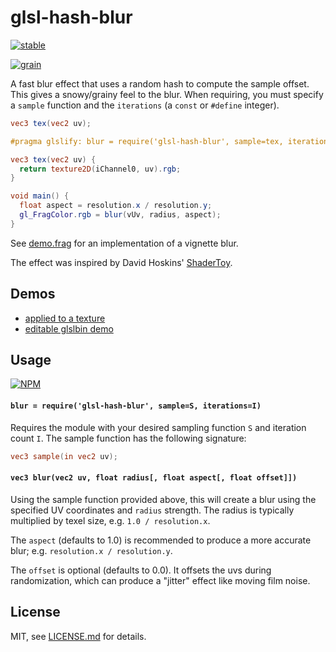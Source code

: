 # glsl-hash-blur

[![stable](http://badges.github.io/stability-badges/dist/stable.svg)](http://github.com/badges/stability-badges)

[![grain](http://i.imgur.com/uTGaC5t.jpg?1)](http://stack.gl/glsl-hash-blur/)

A fast blur effect that uses a random hash to compute the sample offset. This gives a snowy/grainy feel to the blur. When requiring, you must specify a `sample` function and the `iterations` (a `const` or `#define` integer).

```glsl
vec3 tex(vec2 uv);

#pragma glslify: blur = require('glsl-hash-blur', sample=tex, iterations=20)

vec3 tex(vec2 uv) {
  return texture2D(iChannel0, uv).rgb;
}

void main() {
  float aspect = resolution.x / resolution.y;
  gl_FragColor.rgb = blur(vUv, radius, aspect);
}
```

See [demo.frag](demo.frag) for an implementation of a vignette blur.

The effect was inspired by David Hoskins' [ShaderToy](https://www.shadertoy.com/view/XdjSRw).

## Demos

- [applied to a texture](http://stack.gl/glsl-hash-blur/) 
- [editable glslbin demo](http://glslb.in/s/c1a93844)

## Usage

[![NPM](https://nodei.co/npm/glsl-hash-blur.png)](https://www.npmjs.com/package/glsl-hash-blur)

#### `blur = require('glsl-hash-blur', sample=S, iterations=I)`

Requires the module with your desired sampling function `S` and iteration count `I`. The sample function has the following signature:

```glsl
vec3 sample(in vec2 uv);
```

#### `vec3 blur(vec2 uv, float radius[, float aspect[, float offset]])`

Using the sample function provided above, this will create a blur using the specified UV coordinates and `radius` strength. The radius is typically multiplied by texel size, e.g. `1.0 / resolution.x`. 

The `aspect` (defaults to 1.0) is recommended to produce a more accurate blur; e.g. `resolution.x / resolution.y`. 

The `offset` is optional (defaults to 0.0). It offsets the uvs during randomization, which can produce a "jitter" effect like moving film noise. 

## License

MIT, see [LICENSE.md](http://github.com/mattdesl/glsl-hash-blur/blob/master/LICENSE.md) for details.
